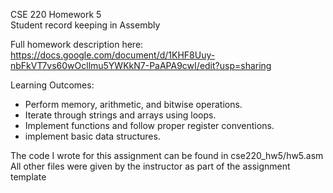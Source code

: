 CSE 220 Homework 5  
Student record keeping in Assembly

Full homework description here:
https://docs.google.com/document/d/1KHF8Uuy-nbFkVT7vs60wOcllmu5YWKkN7-PaAPA9cwI/edit?usp=sharing

Learning Outcomes:
- Perform memory, arithmetic, and bitwise operations.
- Iterate through strings and arrays using loops.
- Implement functions and follow proper register conventions.
- implement basic data structures.
  
The code I wrote for this assignment can be found in cse220_hw5/hw5.asm
All other files were given by the instructor as part of the assignment template
